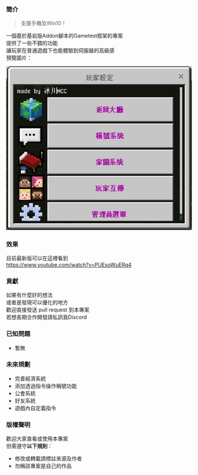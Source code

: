 ### 簡介

> 支援手機及Win10！

一個基於基岩版Addon腳本的Gametest框架的專案\
提供了一些不錯的功能\
讓玩家在普通遊戲下也能體驗到伺服器的高級感\
預覽圖片：

![預覽圖片](res/2022-04-23-19-40-25.png)
### 效果
目前最新版可以在這裡看到\
https://www.youtube.com/watch?v=PUEsoWuERq4
### 貢獻
如果有什麼好的想法\
或者是發現可以優化的地方\
歡迎直接發送 pull request 到本專案\
若想長期合作開發請私訊我Discord
### 已知問題
- 暫無
### 未來規劃
- 完善經濟系統
- 添加透過指令操作稱號功能
- 公會系統
- 好友系統
- 遊戲內自定義指令
### 版權聲明
歡迎大家查看或使用本專案\
但需遵守**以下規則**：
- 修改或轉載請標註來源及作者
- 勿稱該專案是自己的作品